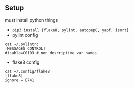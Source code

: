 ## Setup
must install python things
- ```pip3 install {flake8, pylint, autopep8, yapf, isort}```
- pylint config
```
cat ~/.pylintrc
[MESSAGES CONTROL]
disable=C0103 # non descriptive var names
```
- flake8 config
```
cat ~/.config/flake8
[flake8]
ignore = E741
```
